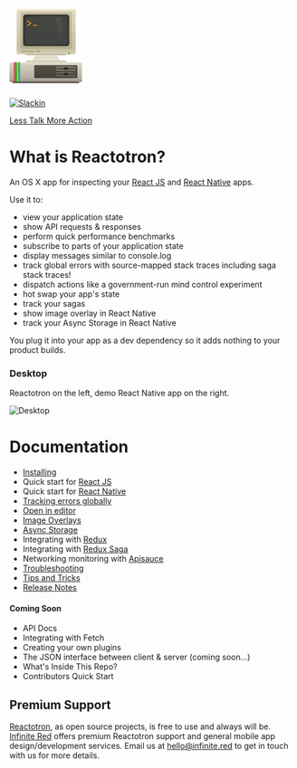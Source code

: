 # ![](./docs/images/readme/Reactotron-128.png)

[![Slackin](https://infiniteredcommunity.herokuapp.com/badge.svg)](https://infiniteredcommunity.herokuapp.com/)

[Less Talk More Action](./docs/installing.md)

# What is Reactotron?

An OS X app for inspecting your [React JS](https://facebook.github.io/react/) and [React Native](https://facebook.github.io/react-native/) apps.

Use it to:

* view your application state
* show API requests & responses
* perform quick performance benchmarks
* subscribe to parts of your application state
* display messages similar to console.log
* track global errors with source-mapped stack traces including saga stack traces!
* dispatch actions like a government-run mind control experiment
* hot swap your app's state
* track your sagas
* show image overlay in React Native
* track your Async Storage in React Native

You plug it into your app as a dev dependency so it adds nothing to your product builds.

### Desktop

Reactotron on the left, demo React Native app on the right.

![Desktop](./docs/images/readme/reactotron-demo-app.gif)

# Documentation

* [Installing](./docs/installing.md)
* Quick start for [React JS](./docs/quick-start-react-js.md)
* Quick start for [React Native](./docs/quick-start-react-native.md)
* [Tracking errors globally](./docs/plugin-track-global-errors.md)
* [Open in editor](./docs/plugin-open-in-editor.md)
* [Image Overlays](./docs/plugin-overlay.md)
* [Async Storage](./docs/plugin-async-storage.md)
* Integrating with [Redux](./docs/plugin-redux.md)
* Integrating with [Redux Saga](./docs/plugin-redux-saga.md)
* Networking monitoring with [Apisauce](./docs/plugin-apisauce.md)
* [Troubleshooting](./docs/troubleshooting.md)
* [Tips and Tricks](./docs/tips.md)
* [Release Notes](https://github.com/reactotron/reactotron/releases)

#### Coming Soon

* API Docs
* Integrating with Fetch
* Creating your own plugins
* The JSON interface between client & server (coming soon...)
* What's Inside This Repo?
* Contributors Quick Start

## Premium Support

[Reactotron](https://github.com/infinitered/reactotron), as open source projects, is free to use and always will be. [Infinite Red](https://infinite.red/) offers premium Reactotron support and general mobile app design/development services. Email us at [hello@infinite.red](mailto:hello@infinite.red) to get in touch with us for more details.
